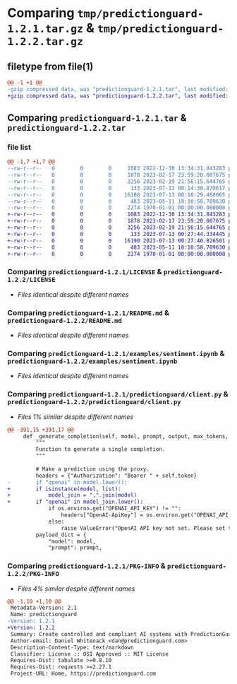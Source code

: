 # Comparing `tmp/predictionguard-1.2.1.tar.gz` & `tmp/predictionguard-1.2.2.tar.gz`

## filetype from file(1)

```diff
@@ -1 +1 @@
-gzip compressed data, was "predictionguard-1.2.1.tar", last modified: Thu Jul 13 00:14:33 2023, max compression
+gzip compressed data, was "predictionguard-1.2.2.tar", last modified: Thu Jul 13 00:27:51 2023, max compression
```

## Comparing `predictionguard-1.2.1.tar` & `predictionguard-1.2.2.tar`

### file list

```diff
@@ -1,7 +1,7 @@
--rw-r--r--   0        0        0     1083 2022-12-30 13:34:31.843283 predictionguard-1.2.1/LICENSE
--rw-r--r--   0        0        0     1878 2023-02-17 23:59:20.007675 predictionguard-1.2.1/README.md
--rw-r--r--   0        0        0     3256 2023-02-19 21:56:15.644765 predictionguard-1.2.1/examples/sentiment.ipynb
--rw-r--r--   0        0        0      133 2023-07-13 00:14:30.870617 predictionguard-1.2.1/predictionguard/__init__.py
--rw-r--r--   0        0        0    16108 2023-07-13 00:10:29.468065 predictionguard-1.2.1/predictionguard/client.py
--rw-r--r--   0        0        0      483 2023-05-11 18:10:58.709630 predictionguard-1.2.1/pyproject.toml
--rw-r--r--   0        0        0     2274 1970-01-01 00:00:00.000000 predictionguard-1.2.1/PKG-INFO
+-rw-r--r--   0        0        0     1083 2022-12-30 13:34:31.843283 predictionguard-1.2.2/LICENSE
+-rw-r--r--   0        0        0     1878 2023-02-17 23:59:20.007675 predictionguard-1.2.2/README.md
+-rw-r--r--   0        0        0     3256 2023-02-19 21:56:15.644765 predictionguard-1.2.2/examples/sentiment.ipynb
+-rw-r--r--   0        0        0      133 2023-07-13 00:27:44.334445 predictionguard-1.2.2/predictionguard/__init__.py
+-rw-r--r--   0        0        0    16190 2023-07-13 00:27:40.826501 predictionguard-1.2.2/predictionguard/client.py
+-rw-r--r--   0        0        0      483 2023-05-11 18:10:58.709630 predictionguard-1.2.2/pyproject.toml
+-rw-r--r--   0        0        0     2274 1970-01-01 00:00:00.000000 predictionguard-1.2.2/PKG-INFO
```

### Comparing `predictionguard-1.2.1/LICENSE` & `predictionguard-1.2.2/LICENSE`

 * *Files identical despite different names*

### Comparing `predictionguard-1.2.1/README.md` & `predictionguard-1.2.2/README.md`

 * *Files identical despite different names*

### Comparing `predictionguard-1.2.1/examples/sentiment.ipynb` & `predictionguard-1.2.2/examples/sentiment.ipynb`

 * *Files identical despite different names*

### Comparing `predictionguard-1.2.1/predictionguard/client.py` & `predictionguard-1.2.2/predictionguard/client.py`

 * *Files 1% similar despite different names*

```diff
@@ -391,15 +391,17 @@
     def _generate_completion(self, model, prompt, output, max_tokens, temperature, top_p, top_k):
         """
         Function to generate a single completion. 
         """
 
         # Make a prediction using the proxy.
         headers = {"Authorization": "Bearer " + self.token}
-        if "openai" in model.lower():
+        if isinstance(model, list):
+            model_join = ",".join(model)
+        if "openai" in model_join.lower():
             if os.environ.get("OPENAI_API_KEY") != "":
                 headers["OpenAI-ApiKey"] = os.environ.get("OPENAI_API_KEY")
             else:
                 raise ValueError("OpenAI API key not set. Please set the environment variable OPENAI_API_KEY.")
         payload_dict = {
             "model": model,
             "prompt": prompt,
```

### Comparing `predictionguard-1.2.1/PKG-INFO` & `predictionguard-1.2.2/PKG-INFO`

 * *Files 4% similar despite different names*

```diff
@@ -1,10 +1,10 @@
 Metadata-Version: 2.1
 Name: predictionguard
-Version: 1.2.1
+Version: 1.2.2
 Summary: Create controlled and compliant AI systems with PredictionGuard.
 Author-email: Daniel Whitenack <dan@predictionguard.com>
 Description-Content-Type: text/markdown
 Classifier: License :: OSI Approved :: MIT License
 Requires-Dist: tabulate >=0.8.10
 Requires-Dist: requests >=2.27.1
 Project-URL: Home, https://predictionguard.com
```

